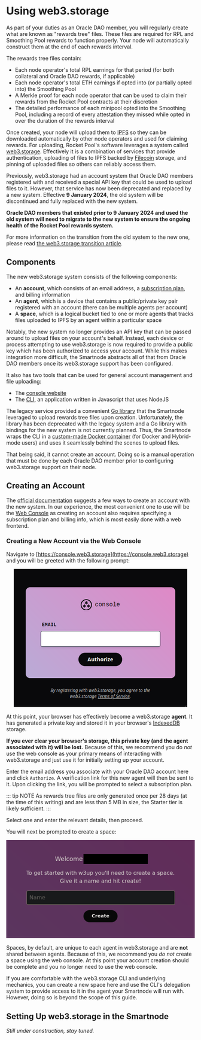 # Using web3.storage

As part of your duties as an Oracle DAO member, you will regularly create what are known as "rewards tree" files.
These files are required for RPL and Smoothing Pool rewards to function properly. Your node will automatically construct them at the end of each rewards interval.

The rewards tree files contain:
- Each node operator's total RPL earnings for that period (for both collateral and Oracle DAO rewards, if applicable)
- Each node operator's total ETH earnings if opted into (or partially opted into) the Smoothing Pool
- A Merkle proof for each node operator that can be used to claim their rewards from the Rocket Pool contracts at their discretion
- The detailed performance of each minipool opted into the Smoothing Pool, including a record of every attestation they missed while opted in over the duration of the rewards interval

Once created, your node will upload them to [IPFS](https://ipfs.tech/) so they can be downloaded automatically by other node operators and used for claiming rewards.
For uploading, Rocket Pool's software leverages a system called [web3.storage](https://web3.storage/). Effectively it is a combination of services that provide authentication, uploading of files to IPFS backed by [Filecoin](https://filecoin.io/) storage, and pinning of uploaded files so others can reliably access them.

Previously, web3.storage had an account system that Oracle DAO members registered with and received a special API key that could be used to upload files to it.
However, that service has now been deprecated and replaced by a new system.
Effective **9 January 2024**, the old system will be discontinued and fully replaced with the new system.

**Oracle DAO members that existed prior to 9 January 2024 and used the old system will need to migrate to the new system to ensure the ongoing health of the Rocket Pool rewards system.**

For more information on the transition from the old system to the new one, please read [the web3.storage transition article](https://blog.web3.storage/posts/the-data-layer-is-here-with-the-new-web3-storage).


## Components

The new web3.storage system consists of the following components:
- An **account**, which consists of an email address, a [subscription plan](https://web3.storage/pricing/), and billing information
- An **agent**, which is a device that contains a public/private key pair registered with an account (there can be multiple agents per account)
- A **space**, which is a logical bucket tied to one or more agents that tracks files uploaded to IPFS by an agent within a particular space

Notably, the new system no longer provides an API key that can be passed around to upload files on your account's behalf.
Instead, each device or process attempting to use web3.storage is now required to provide a public key which has been authorized to access your account.
While this makes integration more difficult, the Smartnode abstracts all of that from Oracle DAO members once its web3.storage support has been configured.

It also has two tools that can be used for general account management and file uploading:
- The [console website](https://console.web3.storage/)
- The [CLI](https://web3.storage/docs/w3cli/), an application written in Javascript that uses NodeJS

The legacy service provided a convenient [Go library](https://github.com/web3-storage/go-w3s-client) that the Smartnode leveraged to upload rewards tree files upon creation.
Unfortunately, the library has been deprecated with the legacy system and a Go library with bindings for the new system is not currently planned.
Thus, the Smartnode wraps the CLI in a [custom-made Docker container](https://github.com/rocket-pool/w3cli-image) (for Docker and Hybrid-mode users) and uses it seamlessly behind the scenes to upload files.

That being said, it cannot create an account. Doing so is a manual operation that must be done by each Oracle DAO member prior to configuring web3.storage support on their node.


## Creating an Account

The [official documentation](https://web3.storage/docs/how-to/create-account/) suggests a few ways to create an account with the new system.
In our experience, the most convenient one to use will be the [Web Console](https://console.web3.storage/) as creating an account also requires specifying a subscription plan and billing info, which is most easily done with a web frontend.


### Creating a New Account via the Web Console

Navigate to [https://console.web3.storage](https://console.web3.storage) and you will be greeted with the following prompt:

<center>

![](./images/w3s-console-login.png)

</center>

At this point, your browser has effectively become a web3.storage **agent**.
It has generated a private key and stored it in your browser's [IndexedDB](https://javascript.info/indexeddb) storage.

**If you ever clear your browser's storage, this private key (and the agent associated with it) will be lost.**
Because of this, we recommend you do *not* use the web console as your primary means of interacting with web3.storage and just use it for initially setting up your account.

Enter the email address you associate with your Oracle DAO account here and click `Authorize`.
A verification link for this new agent will then be sent to it.
Upon clicking the link, you will be prompted to select a subscription plan.

::: tip NOTE
As rewards tree files are only generated once per 28 days (at the time of this writing) and are less than 5 MB in size, the Starter tier is likely sufficient.
:::

Select one and enter the relevant details, then proceed.

You will next be prompted to create a space:

<center>

![](./images/w3s-space.png)

</center>

Spaces, by default, are unique to each agent in web3.storage and are **not** shared between agents.
Because of this, we recommend you *do not* create a space using the web console.
At this point your account creation should be complete and you no longer need to use the web console.

If you are comfortable with the web3.storage CLI and underlying mechanics, you can create a new space here and use the CLI's delegation system to provide access to it in the agent your Smartnode will run with.
However, doing so is beyond the scope of this guide.


## Setting Up web3.storage in the Smartnode

*Still under construction, stay tuned.*